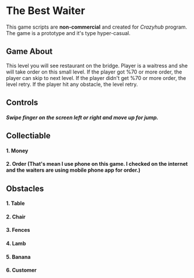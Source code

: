 # The Best Waiter

This game scripts are **non-commercial** and created for *Crazyhub* program. The game is a prototype and it's type hyper-casual. 

## Game About
This level you will see restaurant on the bridge. Player is a waitress and she will take order on this small level. If the player got %70 or more order, the player can skip to next level. If the player didn't get %70 or more order, the level retry. If the player hit any obstacle, the level retry.

## Controls
##### Swipe finger on the screen left or right and move up for jump.

## Collectiable
#### 1. Money
#### 2. Order (That's mean I use phone on this game. I checked on the internet and the waiters are using mobile phone app for order.)

## Obstacles
#### 1. Table
#### 2. Chair
#### 3. Fences
#### 4. Lamb
#### 5. Banana
#### 6. Customer
